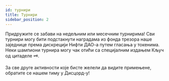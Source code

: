 ```yaml
---
id: турнири
title: Турнири
sidebar_position: 2
---
```


Придружите се забави на недељним или месечним турнирима! Сви турнири могу бити подстакнути наградама из фонда трезора наше заједнице према дискрецији Нифти ДАО-а путем гласања у токенима. Неки шампиони турнира могу чак отићи са специјалним издањем Кључ од цитаделе 🗝.

За све друге активности које бисте желели да видите примењене, обратите се нашем тиму у Дисцорд-у!
